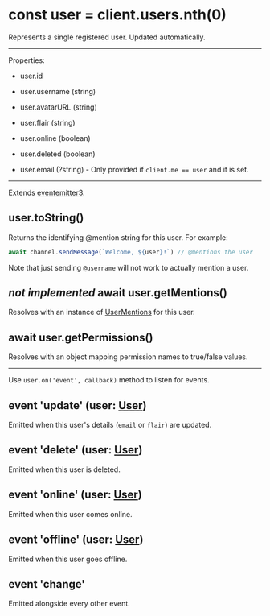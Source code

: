 # const user = client.users.nth(0)
Represents a single registered user. Updated automatically.

---

Properties:

* user.id
* user.username (string)

* user.avatarURL (string)
* user.flair (string)

* user.online (boolean)
* user.deleted (boolean)

* user.email (?string) - Only provided if `client.me == user` and it is set.

---

Extends [eventemitter3](https://npm.im/eventemitter3).

## user.toString()
Returns the identifying \@mention string for this user. For example:

```js
await channel.sendMessage(`Welcome, ${user}!`) // @mentions the user
```

Note that just sending `@username` will not work to actually mention a user.

## _not implemented_ await user.getMentions()
Resolves with an instance of [UserMentions](user-mentions.md) for this user.

## await user.getPermissions()
Resolves with an object mapping permission names to true/false values.

---

Use `user.on('event', callback)` method to listen for events.

## event 'update' (user: [User](user.md))
Emitted when this user's details (`email` or `flair`) are updated.

## event 'delete' (user: [User](user.md))
Emitted when this user is deleted.

## event 'online' (user: [User](user.md))
Emitted when this user comes online.

## event 'offline' (user: [User](user.md))
Emitted when this user goes offline.

## event 'change'
Emitted alongside every other event.
